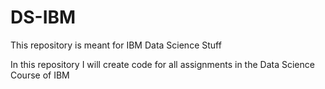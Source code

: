 # DS-IBM
This repository is meant for IBM Data Science Stuff

In this repository I will create code for all assignments in the Data Science Course of IBM
